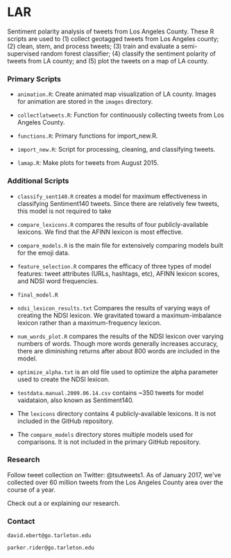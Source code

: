 # LAR

Sentiment polarity analysis of tweets from Los Angeles County. These R scripts are used to (1) collect geotagged tweets from Los Angeles county; (2) clean, stem, and process tweets; (3) train and evaluate a semi-supervised random forest classifier; (4) classify the sentiment polarity of tweets from LA county; and (5) plot the tweets on a map of LA county. 


### Primary Scripts

- `animation.R`: Create animated map visualization of LA county. Images for animation are stored in the `images` directory.

- `collectlatweets.R`: Function for continuously collecting tweets from Los Angeles County.

- `functions.R`: Primary functions for import_new.R.

- `import_new.R`: Script for processing, cleaning, and classifying tweets.

- `lamap.R`: Make plots for tweets from August 2015.


### Additional Scripts

- `classify_sent140.R` creates a model for maximum effectiveness in classifying Sentiment140 tweets. Since there are relatively few tweets, this model is not required to take 

- `compare_lexicons.R` compares the results of four publicly-available lexicons. We find that the AFINN lexicon is most effective.

- `compare_models.R` is the main file for extensively comparing models built for the emoji data.

- `feature_selection.R` compares the efficacy of three types of model features: tweet attributes (URLs, hashtags, etc), AFINN lexicon scores, and NDSI word frequencies.

- `final_model.R`

- `ndsi_lexicon_results.txt` Compares the results of varying ways of creating the NDSI lexicon. We gravitated toward a maximum-imbalance lexicon rather than a maximum-frequency lexicon.

- `num_words_plot.R` compares the results of the NDSI lexicon over varying numbers of words. Though more words generally increases accuracy, there are diminishing returns after about 800 words are included in the model.

- `optimize_alpha.txt` is an old file used to optimize the alpha parameter used to create the NDSI lexicon.

- `testdata.manual.2009.06.14.csv` contains ~350 tweets for model vaidataion, also known as Sentiment140.

- The `lexicons` directory contains 4 publicly-available lexicons. It is not included in the GitHub repository.

- The `compare_models` directory stores multiple models used for comparisons. It is not included in the primary GitHub repository.


### Research

Follow tweet collection on Twitter: @tsutweets1. As of January 2017, we've collected over 60 million tweets from the Los Angeles County area over the course of a year.

Check out a <poster> or <beamer> explaining our research. 


### Contact

`david.ebert@go.tarleton.edu`

`parker.rider@go.tarleton.edu`
